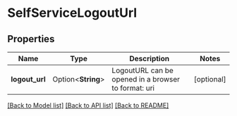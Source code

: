 # SelfServiceLogoutUrl

## Properties

Name | Type | Description | Notes
------------ | ------------- | ------------- | -------------
**logout_url** | Option<**String**> | LogoutURL can be opened in a browser to  format: uri | [optional]

[[Back to Model list]](../README.md#documentation-for-models) [[Back to API list]](../README.md#documentation-for-api-endpoints) [[Back to README]](../README.md)



